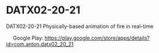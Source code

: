 # DATX02-20-21
DATX02-20-21 Physically-based animation of fire in real-time

<img src="https://raw.githubusercontent.com/FortAwesome/Font-Awesome/6.x/svgs/brands/google-play.svg" width="15pt" height="15pt"> Google Play: https://play.google.com/store/apps/details?id=com.anton.datx02_20_21
